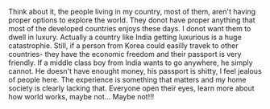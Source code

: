 Think about it, the people living in my country, most of them, aren't having proper options to
explore the world. They donot have proper anything that most of the developed countries enjoys
these days. I donot want them to dwell in luxury. Actually a country like India getting luxurious
is a huge catastrophie. Still, if a person from Korea could easilly travek to other countries- they
have the economic freedom and their passport is very friendly. If a middle class boy from India
wants to go anywhere, he simply cannot. He doesn't have enought money, his passport is shitty, I
feel jealous of people here. The experience is something that matters and my home society is clearly 
lacking that. Everyone open their eyes, learn more about how world works, maybe not... Maybe not!!!
